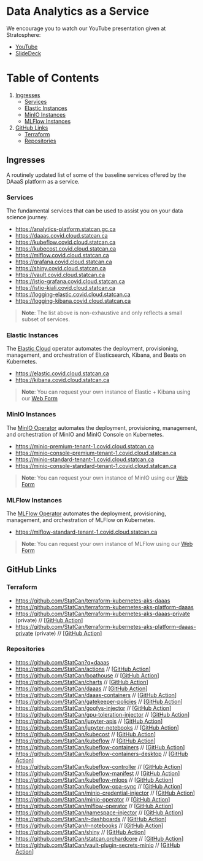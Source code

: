 <!-- markdownlint-disable no-bare-urls no-duplicate-header -->

# Data Analytics as a Service

We encourage you to watch our YouTube presentation given at Stratosphere:

- [YouTube](https://www.youtube.com/watch?v=quYuuEAqNm0)
- [SlideDeck](https://govcloud.blob.core.windows.net/docs/daaas-cncf.pdf)

# Table of Contents

1. [Ingresses](#ingresses)
   * [Services](#services)
   * [Elastic Instances](#elastic-stack-instances)
   * [MinIO Instances](#minio-instances)
   * [MLFlow Instances](#mlflow-instances)
1. [GitHub Links](#important-links)
   * [Terraform](#terraform)
   * [Repositories](#repositories)

## Ingresses

A routinely updated list of some of the baseline services offered by the DAaaS platform as a service.

### Services

The fundamental services that can be used to assist you on your data science journey.

- https://analytics-platform.statcan.gc.ca
- https://daaas.covid.cloud.statcan.ca
- https://kubeflow.covid.cloud.statcan.ca
- https://kubecost.covid.cloud.statcan.ca
- https://mlflow.covid.cloud.statcan.ca
- https://grafana.covid.cloud.statcan.ca
- https://shiny.covid.cloud.statcan.ca
- https://vault.covid.cloud.statcan.ca
- https://istio-grafana.covid.cloud.statcan.ca
- https://istio-kiali.covid.cloud.statcan.ca
- https://logging-elastic.covid.cloud.statcan.ca
- https://logging-kibana.covid.cloud.statcan.ca

> **Note**: The list above is non-exhaustive and only reflects a small subset of services.

### Elastic Instances

The [Elastic Cloud](https://github.com/elastic/cloud-on-k8s) operator automates the deployment, provisioning, management, and orchestration of Elasticsearch, Kibana, and Beats on Kubernetes.

- https://elastic.covid.cloud.statcan.ca
- https://kibana.covid.cloud.statcan.ca

> **Note**: You can request your own instance of Elastic + Kibana using our [Web Form](https://daaas.covid.cloud.statcan.ca/forms/request-elastic-instance)

### MinIO Instances

The [MinIO Operator](https://github.com/statcan/minio-operator) automates the deployment, provisioning, management, and orchestration of MinIO and MinIO Console on Kubernetes.

- https://minio-premium-tenant-1.covid.cloud.statcan.ca
- https://minio-console-premium-tenant-1.covid.cloud.statcan.ca
- https://minio-standard-tenant-1.covid.cloud.statcan.ca
- https://minio-console-standard-tenant-1.covid.cloud.statcan.ca

> **Note**: You can request your own instance of MinIO using our [Web Form](https://daaas.covid.cloud.statcan.ca/forms/request-elastic-instance)

### MLFlow Instances

The [MLFlow Operator](https://github.com/statcan/mlflow-operator) automates the deployment, provisioning, management, and orchestration of MLFlow on Kubernetes.

- https://mlflow-standard-tenant-1.covid.cloud.statcan.ca

> **Note**: You can request your own instance of MLFlow using our [Web Form](https://daaas.covid.cloud.statcan.ca/forms/request-elastic-instance)

## GitHub Links

### Terraform

- https://github.com/StatCan/terraform-kubernetes-aks-daaas
- https://github.com/StatCan/terraform-kubernetes-aks-platform-daaas
- https://github.com/StatCan/terraform-kubernetes-aks-daaas-private (private) // [[GitHub Action][github_action_tf_daaas]]
- https://github.com/StatCan/terraform-kubernetes-aks-platform-daaas-private (private) // [[GitHub Action][github_action_tf_daaas_platform]]

### Repositories

- https://github.com/StatCan?q=daaas
- https://github.com/StatCan/actions // [[GitHub Action][github_action_actions]]
- https://github.com/StatCan/boathouse // [[GitHub Action][github_action_boathouse]]
- https://github.com/StatCan/charts // [[GitHub Action][github_action_charts]]
- https://github.com/StatCan/daaas // [[GitHub Action][github_action_daaas]]
- https://github.com/StatCan/daaas-containers // [[GitHub Action][github_action_daaas_containers]]
- https://github.com/StatCan/gatekeeper-policies // [[GitHub Action][github_action_gatekeeper_policies]]
- https://github.com/StatCan/goofys-injector // [[GitHub Action][github_action_goofys_injector]]
- https://github.com/StatCan/gpu-toleration-injector // [[GitHub Action][github_action_gpu_toleration_injector]]
- https://github.com/StatCan/jupyter-apis // [[GitHub Action][github_action_jupyter_apis]]
- https://github.com/StatCan/jupyter-notebooks // [[GitHub Action][github_action_jupyter_notebooks]]
- https://github.com/StatCan/kubecost // [[GitHub Action][github_action_kubecost]]
- https://github.com/StatCan/kubeflow // [[GitHub Action][github_action_kubeflow]]
- https://github.com/StatCan/kubeflow-containers // [[GitHub Action][github_action_kubeflow_containers]]
- https://github.com/StatCan/kubeflow-containers-desktop // [[GitHub Action][github_action_kubeflow_containers_desktop]]
- https://github.com/StatCan/kubeflow-controller // [[GitHub Action][github_action_kubeflow_controller]]
- https://github.com/StatCan/kubeflow-manifest // [[GitHub Action][github_action_kubeflow_manifest]]
- https://github.com/StatCan/kubeflow-mlops // [[GitHub Action][github_action_kubeflow_mlops]]
- https://github.com/StatCan/kubeflow-opa-sync // [[GitHub Action][github_action_kubeflow_opa_sync]]
- https://github.com/StatCan/minio-credential-injector // [[GitHub Action][github_action_minio_credential_injector]]
- https://github.com/StatCan/minio-operator // [[GitHub Action][github_action_minio_operator]]
- https://github.com/StatCan/mlflow-operator // [[GitHub Action][github_action_mlflow_operator]]
- https://github.com/StatCan/namespace-injector // [[GitHub Action][github_action_namespace_injector]]
- https://github.com/StatCan/r-dashboards // [[GitHub Action][github_action_r_dashboards]]
- https://github.com/StatCan/r-notebooks // [[GitHub Action][github_action_r_notebooks]]
- https://github.com/StatCan/shiny // [[GitHub Action][github_action_shiny]]
- https://github.com/StatCan/statcan.orchardcore // [[GitHub Action][github_action_orchardcore]]
- https://github.com/StatCan/vault-plugin-secrets-minio // [[GitHub Action][github_action_vault_plugin_secrets_minio]]

<!-- Links Referenced -->

[github_action_tf_daaas]:                    https://github.com/StatCan/terraform-kubernetes-aks-daaas-private/actions
[github_action_tf_daaas_platform]:           https://github.com/StatCan/terraform-kubernetes-aks-platform-daaas-private/actions
[github_action_tf_daaas_vault]:              https://github.com/StatCan/terraform-vault-daaas/actions
[github_action_actions]:                     https://github.com/StatCan/actions/actions
[github_action_boathouse]:                   https://github.com/StatCan/boathouse/actions
[github_action_charts]:                      https://github.com/StatCan/charts/actions
[github_action_daaas]:                       https://github.com/StatCan/daaas/actions
[github_action_daaas_containers]:            https://github.com/StatCan/daaas-containers/actions
[github_action_gatekeeper_policies]:         https://github.com/StatCan/gatekeeper-policies/actions
[github_action_goofys_injector]:             https://github.com/StatCan/goofys-injector/actions
[github_action_gpu_toleration_injector]:     https://github.com/StatCan/gpu-toleration-injector/actions
[github_action_jupyter_apis]:                https://github.com/StatCan/jupyter-apis/actions
[github_action_jupyter_notebooks]:           https://github.com/StatCan/jupyter-notebooks/actions
[github_action_kubecost]:                    https://github.com/StatCan/kubecost/actions
[github_action_kubeflow]:                    https://github.com/StatCan/kubeflow/actions
[github_action_kubeflow_containers]:         https://github.com/StatCan/kubeflow-containers/actions
[github_action_kubeflow_containers_desktop]: https://github.com/StatCan/kubeflow-containers-desktop/actions
[github_action_kubeflow_controller]:         https://github.com/StatCan/kubeflow-controller/actions
[github_action_kubeflow_manifest]:           https://github.com/StatCan/kubeflow-manifest/actions
[github_action_kubeflow_mlops]:              https://github.com/StatCan/kubeflow-mlops/actions
[github_action_kubeflow_opa_sync]:           https://github.com/StatCan/kubeflow-opa-sync/actions
[github_action_minio_credential_injector]:   https://github.com/StatCan/minio-credential-injector/actions
[github_action_minio_operator]:              https://github.com/StatCan/minio-operator/actions
[github_action_mlflow_operator]:             https://github.com/StatCan/mlflow-operator/actions
[github_action_namespace_injector]:          https://github.com/StatCan/namespace-injector/actions
[github_action_r_dashboards]:                https://github.com/StatCan/r-dashboards/actions
[github_action_r_notebooks]:                 https://github.com/StatCan/r-notebooks/actions
[github_action_shiny]:                       https://github.com/StatCan/shiny/actions
[github_action_orchardcore]:                 https://github.com/StatCan/statcan.orchardcore/actions
[github_action_vault_plugin_secrets_minio]:  https://github.com/StatCan/vault-plugin-secrets-minio/actions
